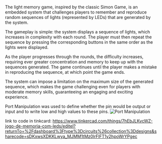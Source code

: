 The light memory game, inspired by the classic Simon Game, is an embedded system that challenges players to remember and reproduce random sequences of lights (represented by LEDs) that are generated by the system.

The gameplay is simple: the system displays a sequence of lights, which increases in complexity with each round. The player must then repeat the sequence by pressing the corresponding buttons in the same order as the lights were displayed.

As the player progresses through the rounds, the difficulty increases, requiring ever greater concentration and memory to keep up with the sequences generated. The game continues until the player makes a mistake in reproducing the sequence, at which point the game ends.

The system can impose a limitation on the maximum size of the generated sequence, which makes the game challenging even for players with moderate memory skills, guaranteeing an engaging and exciting experience.

Port Manipulation was used to define whether the pin would be output or input and to write low and high values to these pins.
![Port Manipulation](https://maker.pro/storage/LrBD9qh/LrBD9qhxZRyZEJTMX1i4uhxzS7feOc9yLRPP4hkN.png)

link to code in tinkcard: https://www.tinkercad.com/things/7hEbJLKvcWZ-jogo-de-memoria-com-leds/editel?returnTo=%2Fdashboard%3Ftype%3Dcircuits%26collection%3Ddesigns&sharecode=sDKxwsXDKKLwya_MJMM1tMz0lrFlFT1y2hpoWrYPgec
